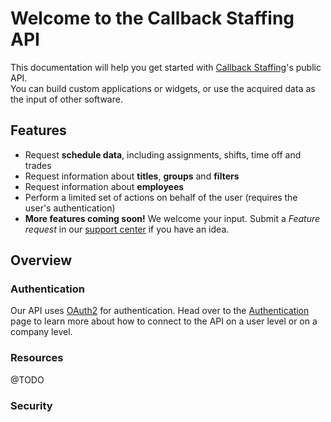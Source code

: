 # Welcome to the Callback Staffing API

This documentation will help you get started with [Callback Staffing](https://callbackstaffing.com)'s public API.  
You can build custom applications or widgets, or use the acquired data as the input of other software.

## Features

* Request **schedule data**, including assignments, shifts, time off and trades
* Request information about **titles**, **groups** and **filters**
* Request information about **employees**
* Perform a limited set of actions on behalf of the user (requires the user's authentication)
* **More features coming soon!** We welcome your input. Submit a *Feature request* in our [support center](https://callbackstaffing.com/support/) if you have an idea.

## Overview

### Authentication

Our API uses [OAuth2](http://oauth.net/2/ "Visit OAuth website") for authentication. Head over to the [Authentication](authentication) page to learn more about how to connect to the API on a user level or on a company level.

### Resources

@TODO

### Security